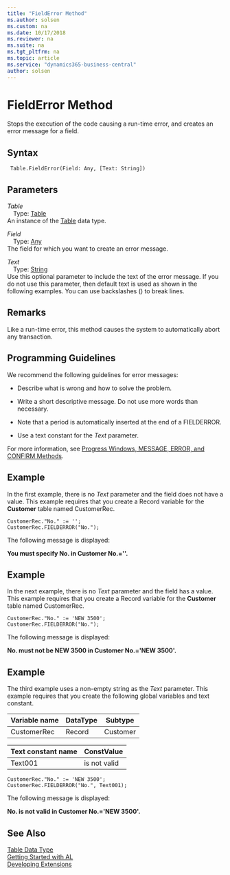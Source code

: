 ```yaml
---
title: "FieldError Method"
ms.author: solsen
ms.custom: na
ms.date: 10/17/2018
ms.reviewer: na
ms.suite: na
ms.tgt_pltfrm: na
ms.topic: article
ms.service: "dynamics365-business-central"
author: solsen
---
```

[//]: # (START>DO_NOT_EDIT)
[//]: # (IMPORTANT:Do not edit any of the content between here and the END>DO_NOT_EDIT.)
[//]: # (Any modifications should be made in the .xml files in the ModernDev repo.)
# FieldError Method
Stops the execution of the code causing a run-time error, and creates an error message for a field.

## Syntax
```
 Table.FieldError(Field: Any, [Text: String])
```
## Parameters
*Table*  
&emsp;Type: [Table](table-data-type.md)  
An instance of the [Table](table-data-type.md) data type.  

*Field*  
&emsp;Type: [Any](../any/any-data-type.md)  
The field for which you want to create an error message.
          
*Text*  
&emsp;Type: [String](../string/string-data-type.md)  
Use this optional parameter to include the text of the error message. If you do not use this parameter, then default text is used as shown in the following examples. You can use backslashes (\) to break lines.
          



[//]: # (IMPORTANT: END>DO_NOT_EDIT)

## Remarks  
 Like a run-time error, this method causes the system to automatically abort any transaction.  

## Programming Guidelines  
 We recommend the following guidelines for error messages:  

-   Describe what is wrong and how to solve the problem.  

-   Write a short descriptive message. Do not use more words than necessary.  

-   Note that a period is automatically inserted at the end of a FIELDERROR.  

-   Use a text constant for the *Text* parameter.  

 For more information, see [Progress Windows, MESSAGE, ERROR, and CONFIRM Methods](../devenv-progress-windows-message-error-and-confirm-methods.md).  

## Example  
 In the first example, there is no *Text* parameter and the field does not have a value. This example requires that you create a Record variable for the **Customer** table named CustomerRec.  

```  
CustomerRec."No." := '';  
CustomerRec.FIELDERROR("No.");  
```  

 The following message is displayed:  

 **You must specify No. in Customer No.=''.**  

## Example  
 In the next example, there is no *Text* parameter and the field has a value. This example requires that you create a Record variable for the **Customer** table named CustomerRec.  

```  
CustomerRec."No." := 'NEW 3500';  
CustomerRec.FIELDERROR("No.");  
```  

 The following message is displayed:  

 **No. must not be NEW 3500 in Customer No.='NEW 3500'.**  

## Example  
 The third example uses a non-empty string as the *Text* parameter. This example requires that you create the following global variables and text constant.  

|Variable name|DataType|Subtype|  
|-------------------|--------------|-------------|  
|CustomerRec|Record|Customer|  

|Text constant name|ConstValue|  
|------------------------|----------------|  
|Text001|is not valid|  

```  
CustomerRec."No." := 'NEW 3500';  
CustomerRec.FIELDERROR("No.", Text001);  
```  

 The following message is displayed:  

 **No. is not valid in Customer No.='NEW 3500'.**  


## See Also
[Table Data Type](table-data-type.md)  
[Getting Started with AL](../devenv-get-started.md)  
[Developing Extensions](../devenv-dev-overview.md)